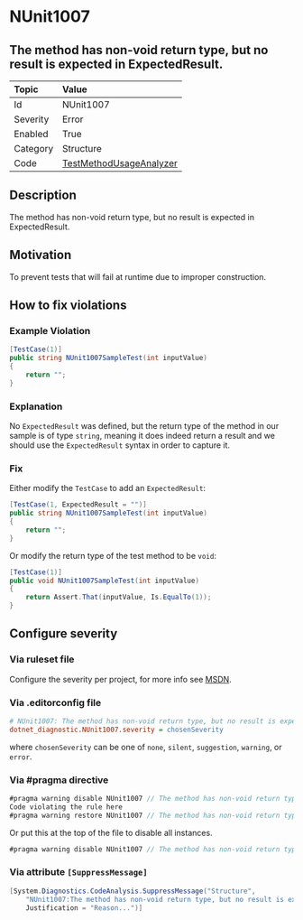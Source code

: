# NUnit1007

## The method has non-void return type, but no result is expected in ExpectedResult.

| Topic    | Value
| :--      | :--
| Id       | NUnit1007
| Severity | Error
| Enabled  | True
| Category | Structure
| Code     | [TestMethodUsageAnalyzer](https://github.com/nunit/nunit.analyzers/blob/0.5.0/src/nunit.analyzers/TestMethodUsage/TestMethodUsageAnalyzer.cs)

## Description

The method has non-void return type, but no result is expected in ExpectedResult.

## Motivation

To prevent tests that will fail at runtime due to improper construction.

## How to fix violations

### Example Violation

```csharp
[TestCase(1)]
public string NUnit1007SampleTest(int inputValue)
{
    return "";
}
```

### Explanation

No `ExpectedResult` was defined, but the return type of the method in our sample is of type `string`, meaning it does indeed return a result and we should use the `ExpectedResult` syntax in order to capture it.

### Fix

Either modify the `TestCase` to add an `ExpectedResult`:

```csharp
[TestCase(1, ExpectedResult = "")]
public string NUnit1007SampleTest(int inputValue)
{
    return "";
}
```

Or modify the return type of the test method to be `void`:

```csharp
[TestCase(1)]
public void NUnit1007SampleTest(int inputValue)
{
    return Assert.That(inputValue, Is.EqualTo(1));
}
```

<!-- start generated config severity -->
## Configure severity

### Via ruleset file

Configure the severity per project, for more info see [MSDN](https://msdn.microsoft.com/en-us/library/dd264949.aspx).

### Via .editorconfig file

```ini
# NUnit1007: The method has non-void return type, but no result is expected in ExpectedResult.
dotnet_diagnostic.NUnit1007.severity = chosenSeverity
```

where `chosenSeverity` can be one of `none`, `silent`, `suggestion`, `warning`, or `error`.

### Via #pragma directive

```csharp
#pragma warning disable NUnit1007 // The method has non-void return type, but no result is expected in ExpectedResult.
Code violating the rule here
#pragma warning restore NUnit1007 // The method has non-void return type, but no result is expected in ExpectedResult.
```

Or put this at the top of the file to disable all instances.

```csharp
#pragma warning disable NUnit1007 // The method has non-void return type, but no result is expected in ExpectedResult.
```

### Via attribute `[SuppressMessage]`

```csharp
[System.Diagnostics.CodeAnalysis.SuppressMessage("Structure",
    "NUnit1007:The method has non-void return type, but no result is expected in ExpectedResult.",
    Justification = "Reason...")]
```
<!-- end generated config severity -->

